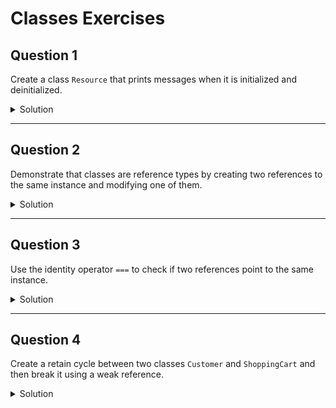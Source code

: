 
# Classes Exercises 

## Question 1

Create a class `Resource` that prints messages when it is initialized and deinitialized.


<details>
  <summary>Solution</summary>
  
  ```swift
  class Resource {
    init() {
      print("Resource allocated")
    }

    deinit {
      print("Resource deallocated")
    }
  }

  // Test the class
  var resource: Resource? = Resource() // Resource allocated
  resource = nil // Resource deallocated
  ```
</details>

***

## Question 2

Demonstrate that classes are reference types by creating two references to the same instance and modifying one of them.


<details>
  <summary>Solution</summary>
  
  ```swift
  class Price {
    var amount: Double

    init(amount: Double) {
      self.amount = amount
    }
  }

  let price1 = Price(amount: 199.99)
  let price2 = price1
  price2.amount = 149.99

  print(price1.amount) // 149.99
  print(price2.amount) // 149.99
  ```
</details>

***

## Question 3

Use the identity operator `===` to check if two references point to the same instance.

<details>
  <summary>Solution</summary>
  
  ```swift
  class Store {
    var name: String

    init(name: String) {
      self.name = name
    }
  }

  let store1 = Store(name: "myFarmakeio")
  let store2 = store1
  let store3 = Store(name: "myFarmakeio")

  print(store1 === store2) // true
  print(store1 === store3) // false
  ```
</details>

***

## Question 4

Create a retain cycle between two classes `Customer` and `ShoppingCart` and then break it using a weak reference.

<details>
  <summary>Solution</summary>
  
  ```swift
  class Customer {
    var name: String
    var cart: ShoppingCart?

    init(name: String) {
      self.name = name
    }

    deinit {
      print("\(name) is being deinitialized")
    }
  }

  class ShoppingCart {
    var items: [String]
    weak var owner: Customer?

    init(items: [String]) {
      self.items = items
    }

    deinit {
      print("ShoppingCart is being deinitialized")
    }
  }

  // Test the classes
  var customer: Customer? = Customer(name: "John")
  var cart: ShoppingCart? = ShoppingCart(items: ["Laptop", "Phone"])

  customer?.cart = cart
  cart?.owner = customer

  customer = nil
  cart = nil
  ```
</details>
